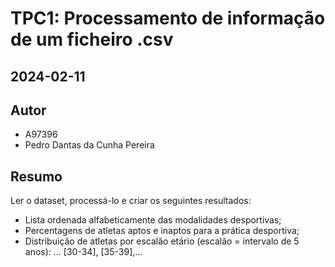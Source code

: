 # TPC1: Processamento de informação de um ficheiro .csv
## 2024-02-11

## Autor
- A97396
- Pedro Dantas da Cunha Pereira

## Resumo

Ler o dataset, processá-lo e criar os seguintes resultados:
- Lista ordenada alfabeticamente das modalidades desportivas;
- Percentagens de atletas aptos e inaptos para a prática desportiva;
- Distribuição de atletas por escalão etário (escalão = intervalo de 5 anos): ... [30-34], [35-39],...
